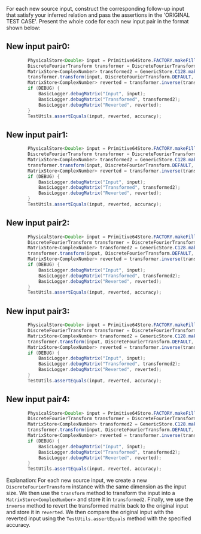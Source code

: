 For each new source input, construct the corresponding follow-up input that satisfy your inferred relation and pass the assertions in the 'ORIGINAL TEST CASE'. Present the whole code for each new input pair in the format shown below:
## New input pair0:
```java
        PhysicalStore<Double> input = Primitive64Store.FACTORY.makeFilled(1, 1, Uniform.of(-2, 4));
        DiscreteFourierTransform transformer = DiscreteFourierTransform.newInstance(1);
        MatrixStore<ComplexNumber> transformed2 = GenericStore.C128.makeDense(input.size(), 1);
        transformer.transform(input, DiscreteFourierTransform.DEFAULT, (PhysicalStore<ComplexNumber>) transformed2);
        MatrixStore<ComplexNumber> reverted = transformer.inverse(transformed2);
        if (DEBUG) {
            BasicLogger.debugMatrix("Input", input);
            BasicLogger.debugMatrix("Transformed", transformed2);
            BasicLogger.debugMatrix("Reverted", reverted);
        }
        TestUtils.assertEquals(input, reverted, accuracy);
```

## New input pair1:
```java
        PhysicalStore<Double> input = Primitive64Store.FACTORY.makeFilled(16, 1, Uniform.of(-2, 4));
        DiscreteFourierTransform transformer = DiscreteFourierTransform.newInstance(16);
        MatrixStore<ComplexNumber> transformed2 = GenericStore.C128.makeDense(input.size(), 1);
        transformer.transform(input, DiscreteFourierTransform.DEFAULT, (PhysicalStore<ComplexNumber>) transformed2);
        MatrixStore<ComplexNumber> reverted = transformer.inverse(transformed2);
        if (DEBUG) {
            BasicLogger.debugMatrix("Input", input);
            BasicLogger.debugMatrix("Transformed", transformed2);
            BasicLogger.debugMatrix("Reverted", reverted);
        }
        TestUtils.assertEquals(input, reverted, accuracy);
```

## New input pair2:
```java
        PhysicalStore<Double> input = Primitive64Store.FACTORY.makeFilled(17, 1, Uniform.of(-2, 4));
        DiscreteFourierTransform transformer = DiscreteFourierTransform.newInstance(17);
        MatrixStore<ComplexNumber> transformed2 = GenericStore.C128.makeDense(input.size(), 1);
        transformer.transform(input, DiscreteFourierTransform.DEFAULT, (PhysicalStore<ComplexNumber>) transformed2);
        MatrixStore<ComplexNumber> reverted = transformer.inverse(transformed2);
        if (DEBUG) {
            BasicLogger.debugMatrix("Input", input);
            BasicLogger.debugMatrix("Transformed", transformed2);
            BasicLogger.debugMatrix("Reverted", reverted);
        }
        TestUtils.assertEquals(input, reverted, accuracy);
```

## New input pair3:
```java
        PhysicalStore<Double> input = Primitive64Store.FACTORY.makeFilled(32, 1, Uniform.of(-2, 4));
        DiscreteFourierTransform transformer = DiscreteFourierTransform.newInstance(32);
        MatrixStore<ComplexNumber> transformed2 = GenericStore.C128.makeDense(input.size(), 1);
        transformer.transform(input, DiscreteFourierTransform.DEFAULT, (PhysicalStore<ComplexNumber>) transformed2);
        MatrixStore<ComplexNumber> reverted = transformer.inverse(transformed2);
        if (DEBUG) {
            BasicLogger.debugMatrix("Input", input);
            BasicLogger.debugMatrix("Transformed", transformed2);
            BasicLogger.debugMatrix("Reverted", reverted);
        }
        TestUtils.assertEquals(input, reverted, accuracy);
```

## New input pair4:
```java
        PhysicalStore<Double> input = Primitive64Store.FACTORY.makeFilled(33, 1, Uniform.of(-2, 4));
        DiscreteFourierTransform transformer = DiscreteFourierTransform.newInstance(33);
        MatrixStore<ComplexNumber> transformed2 = GenericStore.C128.makeDense(input.size(), 1);
        transformer.transform(input, DiscreteFourierTransform.DEFAULT, (PhysicalStore<ComplexNumber>) transformed2);
        MatrixStore<ComplexNumber> reverted = transformer.inverse(transformed2);
        if (DEBUG) {
            BasicLogger.debugMatrix("Input", input);
            BasicLogger.debugMatrix("Transformed", transformed2);
            BasicLogger.debugMatrix("Reverted", reverted);
        }
        TestUtils.assertEquals(input, reverted, accuracy);
```

Explanation:
For each new source input, we create a new `DiscreteFourierTransform` instance with the same dimension as the input size. We then use the `transform` method to transform the input into a `MatrixStore<ComplexNumber>` and store it in `transformed2`. Finally, we use the `inverse` method to revert the transformed matrix back to the original input and store it in `reverted`. We then compare the original input with the reverted input using the `TestUtils.assertEquals` method with the specified accuracy.
